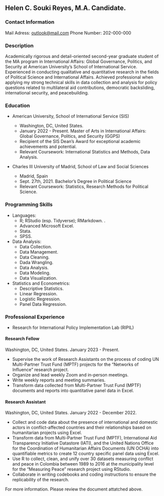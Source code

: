 ## Helen C. Souki Reyes, M.A. Candidate.

### Contact Information

Mail Adress: outlook@mail.com
Phone Number: 202-000-000

### Description
Academically rigorous and detail-oriented second-year graduate student of the MA program in International Affairs: Global Governance, Politics, and Security at American University’s School of International Service. Experienced in conducting qualitative and quantitative research in the fields of Political Science and International Affairs. Achieved professional when applying my strong technical skills in data collection and analysis for policy questions related to multilateral aid contributions, democratic backsliding, international security, and peacebuilding.

### Education
- American University, School of International Service (SIS)	
  -  Washington, DC, United States.
  -   January 2022 - Present.
Master of Arts in International Affairs: Global Governance, Politics, and Security (GGPS)
  - Recipient of the SIS Dean’s Award for exceptional academic achievements and potential.
  - Relevant Coursework: International Statistics and Methods, Data Analysis.

- Charles III University of Madrid, School of Law and Social Sciences	
  - Madrid, Spain
  - Sept. 27th, 2021.
Bachelor’s Degree in Political Science	
  - Relevant Coursework: Statistics, Research Methods for Political Science. 

### Programming Skills
- Languages: 
  - R; RStudio (esp. Tidyverse); RMarkdown. .
  - Advanced Microsoft Excel. 
  - Stata.
  - SPSS.
- Data Analysis: 
  - Data Collection.
  - Data Management.
  - Data Cleaning.
  - Dada Wrangling.
  - Data Analysis.
  - Data Modeling.
  - Data Visualization.
- Statistics and Econometrics: 
  - Descriptive Statistics.
  - Linear Regression.
  - Logistic Regression.
  - Panel Data Regression.

### Professional Experience

- Research for International Policy Implementation Lab (RIPIL)
#### Research Fellow	
Washington, DC, United States.
January 2023 - Present.
  - Supervise the work of Research Assistants on the process of coding UN Multi-Partner Trust Fund (MPTF) projects for the “Networks of Influence” research project.
  - Organize and lead weekly Zoom and in-person meetings.
  - Write weekly reports and meeting summaries.
  - Transform data collected from Multi-Partner Trust Fund (MPTF) documents and reports into quantitative panel data in Excel. 

#### Research Assistant
Washington, DC, United States.
January 2022 - December 2022.
  - Collect and code data about the presence of international and domestic actors in conflict-affected countries and their relationships based on humanitarian projects using Excel. 
  - Transform data from Multi-Partner Trust Fund (MPTF), International Aid Transparency Initiative Datastore (IATI), and the United Nations Office for the Coordination of Humanitarian Affairs Documents (UN OCHA) into quantifiable metrics to create 12 country specific panel data using Excel.
 -  Use R to collect, clean, and unify over 30 datasets measuring conflict and peace in Colombia between 1989 to 2016 at the municipality level for the “Measuring Peace” research project using RStudio. 
  - Collaborate in writing codebooks and coding instructions to ensure the replicability of the research.

For more information. Please review the document attatched above.

